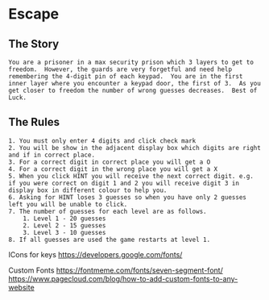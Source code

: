 # Escape

## The Story

    You are a prisoner in a max security prison which 3 layers to get to freedom.  However, the guards are very forgetful and need help remembering the 4-digit pin of each keypad.  You are in the first inner layer where you encounter a keypad door, the first of 3.  As you get closer to freedom the number of wrong guesses decreases.  Best of Luck.  

## The Rules

    1. You must only enter 4 digits and click check mark
    2. You will be show in the adjacent display box which digits are right and if in correct place.
    3. For a correct digit in correct place you will get a O
    4. For a correct digit in the wrong place you will get a X
    5. When you click HINT you will receive the next correct digit. e.g. if you were correct on digit 1 and 2 you will receive digit 3 in display box in different colour to help you.
    6. Asking for HINT loses 3 guesses so when you have only 2 guesses left you will be unable to click. 
    7. The number of guesses for each level are as follows.
        1. Level 1 - 20 guesses
        2. Level 2 - 15 guesses
        3. Level 3 - 10 guesses
    8. If all guesses are used the game restarts at level 1.
 
        



ICons for keys
https://developers.google.com/fonts/

Custom Fonts
https://fontmeme.com/fonts/seven-segment-font/
https://www.pagecloud.com/blog/how-to-add-custom-fonts-to-any-website
